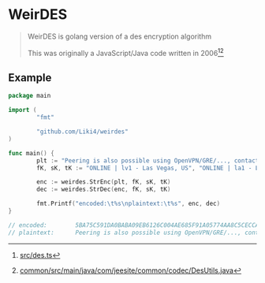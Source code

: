 # WeirDES

> WeirDES is golang version of a des encryption algorithm
>
> This was originally a JavaScript/Java code written in 2006[^1][^2]

[^1]: [src/des.ts](https://github.com/fun4wut/ECNU-outline-downloader/blob/master/src/des.ts)
[^2]: [common/src/main/java/com/jeesite/common/codec/DesUtils.java](https://github.com/thinkgem/jeesite4/blob/v5.0_dev/common/src/main/java/com/jeesite/common/codec/DesUtils.java)

## Example

```go
package main

import (
        "fmt"

        "github.com/Liki4/weirdes"
)

func main() {
        plt := "Peering is also possible using OpenVPN/GRE/..., contact me via Telegram(prefer)/Email :-)"
        fK, sK, tK := "ONLINE | lv1 - Las Vegas, US", "ONLINE | la1 - Los Angeles, US", "ONLINE | fm1 - Fremont, US"

        enc := weirdes.StrEnc(plt, fK, sK, tK)
        dec := weirdes.StrDec(enc, fK, sK, tK)

        fmt.Printf("encoded:\t%s\nplaintext:\t%s", enc, dec)
}

// encoded:        5BA75C591DA0BABA09EB6126C004AE685F91A05774AA8C5CECCAF07C33EF30342D8BE6765C13AE6C299D2C7FAAC80DB2E8FF40A17118EF1E074B889ED886CA87703858A88000BEE174A84AAD5EBF619187C6789E9E13E46146BE9C32937D1295BEEFB22D7DB3AC1C394A92DF07FBA0235D8DA8A40E3E64FF63E5F64278DDDBA8CBD0BF46F68C592A2B77D5DC21097364762CEB5C4DC1625D7E53658A46F554A82630E67042CFE5FF51CE6FCAA51B1FF4C1576EE3D845B01A
// plaintext:      Peering is also possible using OpenVPN/GRE/..., contact me via Telegram(prefer)/Email :-)
```
